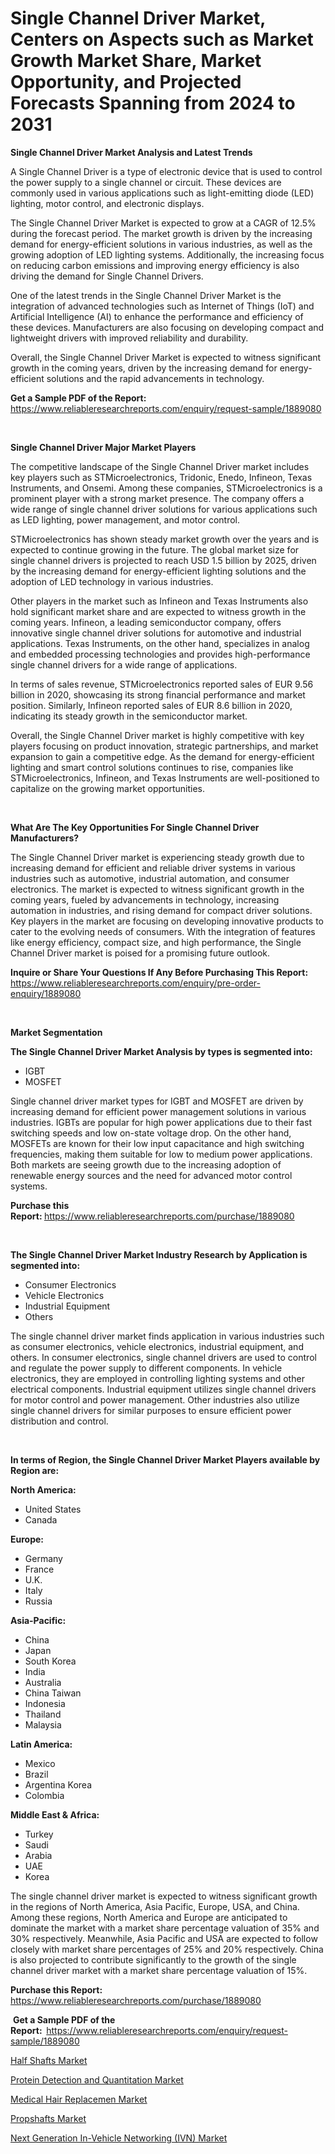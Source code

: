 <p><h1>Single Channel Driver Market, Centers on Aspects such as Market Growth Market Share, Market Opportunity, and Projected Forecasts Spanning from 2024 to 2031</h1></p><p><strong>Single Channel Driver Market Analysis and Latest Trends</strong></p>
<p><p>A Single Channel Driver is a type of electronic device that is used to control the power supply to a single channel or circuit. These devices are commonly used in various applications such as light-emitting diode (LED) lighting, motor control, and electronic displays.</p><p>The Single Channel Driver Market is expected to grow at a CAGR of 12.5% during the forecast period. The market growth is driven by the increasing demand for energy-efficient solutions in various industries, as well as the growing adoption of LED lighting systems. Additionally, the increasing focus on reducing carbon emissions and improving energy efficiency is also driving the demand for Single Channel Drivers.</p><p>One of the latest trends in the Single Channel Driver Market is the integration of advanced technologies such as Internet of Things (IoT) and Artificial Intelligence (AI) to enhance the performance and efficiency of these devices. Manufacturers are also focusing on developing compact and lightweight drivers with improved reliability and durability.</p><p>Overall, the Single Channel Driver Market is expected to witness significant growth in the coming years, driven by the increasing demand for energy-efficient solutions and the rapid advancements in technology.</p></p>
<p><strong>Get a Sample PDF of the Report:&nbsp;</strong> <a href="https://www.reliableresearchreports.com/enquiry/request-sample/1889080">https://www.reliableresearchreports.com/enquiry/request-sample/1889080</a></p>
<p>&nbsp;</p>
<p><strong>Single Channel Driver Major Market Players</strong></p>
<p><p>The competitive landscape of the Single Channel Driver market includes key players such as STMicroelectronics, Tridonic, Enedo, Infineon, Texas Instruments, and Onsemi. Among these companies, STMicroelectronics is a prominent player with a strong market presence. The company offers a wide range of single channel driver solutions for various applications such as LED lighting, power management, and motor control.</p><p>STMicroelectronics has shown steady market growth over the years and is expected to continue growing in the future. The global market size for single channel drivers is projected to reach USD 1.5 billion by 2025, driven by the increasing demand for energy-efficient lighting solutions and the adoption of LED technology in various industries.</p><p>Other players in the market such as Infineon and Texas Instruments also hold significant market share and are expected to witness growth in the coming years. Infineon, a leading semiconductor company, offers innovative single channel driver solutions for automotive and industrial applications. Texas Instruments, on the other hand, specializes in analog and embedded processing technologies and provides high-performance single channel drivers for a wide range of applications.</p><p>In terms of sales revenue, STMicroelectronics reported sales of EUR 9.56 billion in 2020, showcasing its strong financial performance and market position. Similarly, Infineon reported sales of EUR 8.6 billion in 2020, indicating its steady growth in the semiconductor market.</p><p>Overall, the Single Channel Driver market is highly competitive with key players focusing on product innovation, strategic partnerships, and market expansion to gain a competitive edge. As the demand for energy-efficient lighting and smart control solutions continues to rise, companies like STMicroelectronics, Infineon, and Texas Instruments are well-positioned to capitalize on the growing market opportunities.</p></p>
<p>&nbsp;</p>
<p><strong>What Are The Key Opportunities For Single Channel Driver Manufacturers?</strong></p>
<p><p>The Single Channel Driver market is experiencing steady growth due to increasing demand for efficient and reliable driver systems in various industries such as automotive, industrial automation, and consumer electronics. The market is expected to witness significant growth in the coming years, fueled by advancements in technology, increasing automation in industries, and rising demand for compact driver solutions. Key players in the market are focusing on developing innovative products to cater to the evolving needs of consumers. With the integration of features like energy efficiency, compact size, and high performance, the Single Channel Driver market is poised for a promising future outlook.</p></p>
<p><strong>Inquire or Share Your Questions If Any Before Purchasing This Report:</strong> <a href="https://www.reliableresearchreports.com/enquiry/pre-order-enquiry/1889080">https://www.reliableresearchreports.com/enquiry/pre-order-enquiry/1889080</a></p>
<p>&nbsp;</p>
<p><strong>Market Segmentation</strong></p>
<p><strong>The Single Channel Driver Market Analysis by types is segmented into:</strong></p>
<p><ul><li>IGBT</li><li>MOSFET</li></ul></p>
<p><p>Single channel driver market types for IGBT and MOSFET are driven by increasing demand for efficient power management solutions in various industries. IGBTs are popular for high power applications due to their fast switching speeds and low on-state voltage drop. On the other hand, MOSFETs are known for their low input capacitance and high switching frequencies, making them suitable for low to medium power applications. Both markets are seeing growth due to the increasing adoption of renewable energy sources and the need for advanced motor control systems.</p></p>
<p><strong>Purchase this Report:&nbsp;</strong><a href="https://www.reliableresearchreports.com/purchase/1889080">https://www.reliableresearchreports.com/purchase/1889080</a></p>
<p>&nbsp;</p>
<p><strong>The Single Channel Driver Market Industry Research by Application is segmented into:</strong></p>
<p><ul><li>Consumer Electronics</li><li>Vehicle Electronics</li><li>Industrial Equipment</li><li>Others</li></ul></p>
<p><p>The single channel driver market finds application in various industries such as consumer electronics, vehicle electronics, industrial equipment, and others. In consumer electronics, single channel drivers are used to control and regulate the power supply to different components. In vehicle electronics, they are employed in controlling lighting systems and other electrical components. Industrial equipment utilizes single channel drivers for motor control and power management. Other industries also utilize single channel drivers for similar purposes to ensure efficient power distribution and control.</p></p>
<p>&nbsp;</p>
<p><strong>In terms of Region, the Single Channel Driver Market Players available by Region are:</strong></p>
<p>
    <p> <strong> North America: </strong>
        <ul>
            <li>United States</li>
            <li>Canada</li>
        </ul>
        </p> 
    <p> <strong> Europe: </strong>
        <ul>
            <li>Germany</li>
            <li>France</li>
            <li>U.K.</li>
            <li>Italy</li>
            <li>Russia</li>
        </ul>
        </p> 
    <p> <strong> Asia-Pacific: </strong>
        <ul>
            <li>China</li>
            <li>Japan</li>
            <li>South Korea</li>
            <li>India</li>
            <li>Australia</li>
            <li>China Taiwan</li>
            <li>Indonesia</li>
            <li>Thailand</li>
            <li>Malaysia</li>
        </ul>
        </p> 
    <p> <strong> Latin America: </strong>
        <ul>
            <li>Mexico</li>
            <li>Brazil</li>
            <li>Argentina Korea</li>
            <li>Colombia</li>
        </ul>
        </p> 
    <p> <strong> Middle East & Africa: </strong>
        <ul>
            <li>Turkey</li>
            <li>Saudi</li>
            <li>Arabia</li>
            <li>UAE</li>
            <li>Korea</li>
        </ul>
    </p>
    </p>
<p><p>The single channel driver market is expected to witness significant growth in the regions of North America, Asia Pacific, Europe, USA, and China. Among these regions, North America and Europe are anticipated to dominate the market with a market share percentage valuation of 35% and 30% respectively. Meanwhile, Asia Pacific and USA are expected to follow closely with market share percentages of 25% and 20% respectively. China is also projected to contribute significantly to the growth of the single channel driver market with a market share percentage valuation of 15%.</p></p>
<p><strong>Purchase this Report: </strong><a href="https://www.reliableresearchreports.com/purchase/1889080">https://www.reliableresearchreports.com/purchase/1889080</a></p>
<p>&nbsp;<strong>Get a Sample PDF of the Report:&nbsp;&nbsp;</strong><a href="https://www.reliableresearchreports.com/enquiry/request-sample/1889080">https://www.reliableresearchreports.com/enquiry/request-sample/1889080</a></p>
<p><strong></strong></p>
<p><p><a href="https://view.publitas.com/reportprime-1/half-shafts-market-size-2024-2031-global-industrial-analysis-key-geographical-regions-market-share-top-key-players-product-types-and-forecast-research-report/">Half Shafts Market</a></p><p><a href="https://glittery-fuchsia-86a.notion.site/Protein-Detection-and-Quantitation-Market-Provides-Detailed-Segmentation-of-this-Market-based-on-Typ-9e8b3e6745b14005bd4d57e5b789783d">Protein Detection and Quantitation Market</a></p><p><a href="https://silk-columnist-571.notion.site/Medical-Hair-Replacemen-Market-Insights-Market-Players-and-Forecast-Till-2031-f5e6481eaf774d77a277e9bf673c1400">Medical Hair Replacemen Market</a></p><p><a href="https://view.publitas.com/reportprime-1/propshafts-market-size-evaluating-its-market-trends-growth-and-projections-2024-2031/">Propshafts Market</a></p><p><a href="https://cute-banjo-8ca.notion.site/Next-Generation-In-Vehicle-Networking-IVN-Market-Size-Market-Share-and-Global-Market-Analysis-Rep-822beffc0e334365a61124919e89b7e5">Next Generation In-Vehicle Networking (IVN) Market</a></p></p>